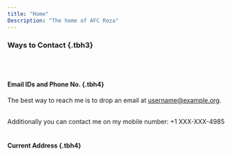 ```yaml
---
title: "Home"
Description: "The home of AFC Roza"
---
```


### Ways to Contact {.tbh3}

<br/><br/>

#### Email IDs and Phone No. {.tbh4}

The best way to reach me is to drop an email at username@example.org. <br><br>

Additionally you can contact me on my mobile number: +1 XXX-XXX-4985 
<br/><br/>

#### Current Address {.tbh4}
